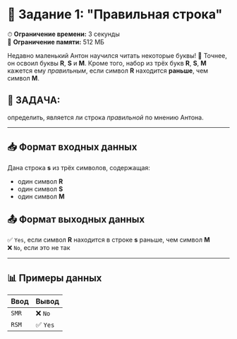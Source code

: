 # 📝 Задание 1: "Правильная строка"

⏱ **Ограничение времени:** 3 секунды  
💾 **Ограничение памяти:** 512 МБ  

Недавно маленький Антон научился читать некоторые буквы! 🎉 Точнее, он освоил буквы **R**, **S** и **M**. Кроме того,
набор из трёх букв **R**, **S**, **M** кажется ему *правильным*, если символ **R** находится **раньше**,
чем символ **M**.  

## 🧩 **ЗАДАЧА:**
определить, является ли строка *правильной* по мнению Антона.

---

## 📥 Формат входных данных  
Дана строка **s** из трёх символов, содержащая:  
- один символ **R** 
- один символ **S** 
- один символ **M** 

## 📤 Формат выходных данных
✅ `Yes`, если символ **R** находится в строке **s** раньше, чем символ **M** \
❌ `No`, если это не так  

---

## 📊 Примеры данных

| **Ввод** | **Вывод** |
|:---------|:----------|
| `SMR`    | ❌ `No`   |
| `RSM`    | ✅ `Yes`  |
